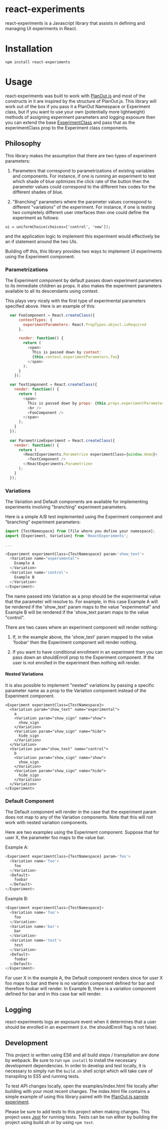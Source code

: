 react-experiments
====================

react-experiments is a Javascript library that assists in defining and managing UI experiments in React.

# Installation

```
npm install react-experiments
```

# Usage

react-experiments was built to work with [PlanOut.js](https://www.github.com/HubSpot/PlanOut.js) and most of the constructs in it are inspired by the structure of PlanOut.js. This library will work out of the box if you pass it a PlanOut Namespace or Experiment class, but if you want to use your own (potentially more lightweight) methods of assigning experiment parameters and logging exposure then you can extend the base [ExperimentClass](https://github.com/HubSpot/react-experiments/blob/master/src/experimentClass.js) and pass that as the experimentClass prop to the Experiment class components.

## Philosophy

This library makes the assumption that there are two types of experiment parameters: 

1) Parameters that correspond to parametrizations of existing variables and components. For instance, if one is running an experiment to test which shade of blue optimizes the click rate of the button then the parameter values could correspond to the different hex codes for the different shades of blue.

2) "Branching" parameters where the parameter values correspond to different "variations" of the experiment. For instance, if one is testing two completely different user interfaces then one could define the experiment as follows:

```
ui = uniformChoice(choices=['control', 'new']);
```

and the application logic to implement this experiment would effectively be an if statement around the two UIs.


Building off this, this library provides two ways to implement UI experiments using the Experiment component:

### Parametrizations

The Experiment component by default passes down experiment parameters to its immediate children as props. It also makes the experiment parameters available to all its descendants using context.

This plays very nicely with the first type of experimental parameters specified above. Here is an example of this:

```javascript
  var FooComponent = React.createClass({
      contextTypes: {
        experimentParameters: React.PropTypes.object.isRequired
      },

      render: function() {
        return (
          <span>
            This is passed down by context:
            {this.context.experimentParameters.foo}
          </span>
        );
      }
    });

  var TextComponent = React.createClass({ 
    render: function() {
      return (
        <span>
          This is passed down by props: {this.props.experimentParameters.foo}
          <br />
          <FooComponent />
        </span>
      );
    }
  });
    
  var ParametrizeExperiment = React.createClass({
    render: function() {
      return (
        <ReactExperiments.Parametrize experimentClass={window.demo}>
          <TextComponent />
        </ReactExperiments.Parametrize>
      );
    }
  });
```

### Variations

The Variation and Default components are available for implementing experiments involving "branching" experiment parameters.

Here is a simple A/B test implemented using the Experiment component and "branching" experiment parameters:

```javascript
import {TestNamespace} from [file where you define your namespace];
import {Experiment, Variation} from 'ReactExperiments';

...

<Experiment experimentClass={TestNamespace} param='show_text'>
  <Variation name="experimental">    
    Example A  
  </Variation>   
  <Variation name='control'>   
    Example B  
  </Variation>   
</Experiment>
```

The name passed into Variation as a prop should be the experimental value that the parameter will resolve to. For example, in this case Example A will be rendered if the 'show_text' param maps to the value "experimental" and Example B will be rendered if the 'show_text param maps to the value "control".

There are two cases where an experiment component will render nothing:

1) If, in the example above, the 'show_text' param mapped to the value 'foobar' then the Experiment component will render nothing. 

2) If you want to have conditional enrollment in an experiment then you can pass down an shouldEnroll prop to the Experiment component. If the user is not enrolled in the experiment then nothing will render.

#### Nested Variations

It is also possible to implement "nested" variations by passing a specific parameter name as a prop to the Variation component instead of the Experiment component.

```
<Experiment experimentClass={TestNamespace}>
  <Variation param="show_text" name="experimental">
    a
    <Variation param="show_sign" name="show">
      show_sign
    </Variation>
    <Variation param="show_sign" name="hide">
      hide_sign
    </Variation>
  </Variation>
  <Variation param="show_text" name="control">
    b
    <Variation param="show_sign" name="show">
      show_sign
    </Variation>
    <Variation param="show_sign" name="hide">
      hide_sign
    </Variation>
  </Variation>
</Experiment>
```

### Default Component

The Default component will render in the case that the experiment param does not map to any of the Variation components. Note that this will not work with nested variation components.

Here are two examples using the Experiment component. Suppose that for user X, the parameter foo maps to the value bar.

Example A:
```javascript
<Experiment experimentClass={TestNamespace} param='foo'>
  <Variation name='foo'>
    foo
  </Variation>
  <Default>
    foobar
  </Default>
</Experiment>
```
Example B:
```javascript
<Experiment experimentClass={TestNamespace}>
  <Variation name='foo'>
    foo
  </Variation>
  <Variation name='bar'>
    bar
  </Variation>
  <Variation name='test'>
    test
  </Variation>
  <Default>
    foobar
  </Default>
</Experiment>
```

For user X in the example A, the Default component renders since for user X foo maps to bar and there is no variation component defined for bar and therefore foobar will render.
In Example B, there is a variation component defined for bar and in this case bar will render.

## Logging

react-experiments logs an exposure event when it determines that a user should be enrolled in an experiment (i.e. the shouldEnroll flag is not false). 

## Development

This project is written using ES6 and all build steps / transpilation are done by webpack. Be sure to run ```npm install``` to install the necessary development dependencies. In order to develop and test locally, it is necessary to simply run the ```build.sh``` shell script which will take care of transpiling to ES5 and running tests.

To test API changes locally, open the examples/index.html file locally after building with your most recent changes. The index.html file contains a simple example of using this library paired with the [PlanOut.js sample experiment](https://github.com/HubSpot/PlanOut.js/blob/master/examples/sample_planout_es5.js).

Please be sure to add tests to this project when making changes. This project uses [Jest](https://facebook.github.io/jest/) for running tests. Tests can be run either by building the project using build.sh or by using ```npm test```.


